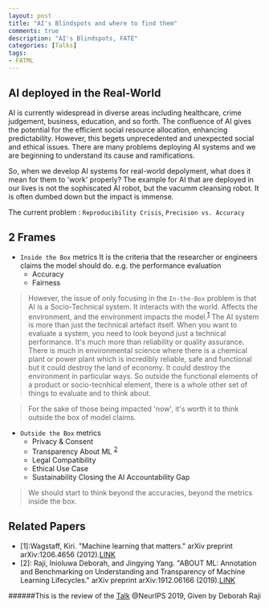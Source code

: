```yaml
---
layout: post
title: "AI's Blindspots and where to find them"
comments: true
description: "AI's Blindspots, FATE"
categories: [Talks]
tags:
- FATML
---
```

## AI deployed in the Real-World
AI is currently widespread in diverse areas including healthcare, crime judgement, business, education, and so forth. The confluence of AI gives the potential for the efficient social resource allocation, enhancing predictability. However, this begets unprecedented and unexpected social and ethical issues. There are many problems deploying AI systems and we are beginning to understand its cause and ramifications.

So, when we develop AI systems for real-world depolyment, what does it mean for them to 'work' properly? The example for AI that are deployed in our lives is not the sophiscated AI robot, but the vacumm cleansing robot. It is often dumbed down but the impact is immense. 

The current problem : `Reproducibility Crisis`, `Precision vs. Accuracy`


## 2 Frames 
- `Inside the Box` metrics 
It is the criteria that the researcher or engineers claims the model should do. e.g. the performance evaluation 
  - Accuracy 
  - Fairness 
  
 > However, the issue of only focusing in the `In-the-Box` problem is that AI is a Socio-Technical system. 
 It interacts with the world. Affects the environment, and the environment impacts the model.<sup>[1](#footnote_1)</sup> The AI system is more than just the technical artefact itself. When you want to evaluate a system, you need to look beyond just a technical performance. It's much more than reliability or quality assurance. There is much in environmental science where there is a chemical plant or power plant which is incredibly reliable, safe and functional but it could destroy the land of economy. It could destroy the environment in particular ways. So outside the functional elements of a product or socio-tecnhical element, there is a whole other set of things to evaluate and to think about. 
 
> For the sake of those being impacted 'now', it's worth it to think outside the box of model claims. 
 
- `Outside the Box` metrics 
  - Privacy & Consent  
  - Transparency 
    About ML <sup>[2](#footnote_2)</sup> 
  - Legal Compatibility 
  - Ethical Use Case 
  - Sustainability 
    Closing the AI Accountability Gap 

> We should start to think beyond the accuracies, beyond the metrics inside the box. 

## Related Papers 
- <a name="footnote_1">[1]</a>:Wagstaff, Kiri. "Machine learning that matters." arXiv preprint arXiv:1206.4656 (2012).[LINK](https://arxiv.org/pdf/1206.4656.pdf)
- <a name="footnote_2">[2]</a>: Raji, Inioluwa Deborah, and Jingying Yang. "ABOUT ML: Annotation and Benchmarking on Understanding and Transparency of Machine Learning Lifecycles." arXiv preprint arXiv:1912.06166 (2019).[LINK](https://arxiv.org/pdf/1912.06166.pdf)


######This is the review of the [Talk](https://slideslive.com/38922342/invited-talk-ais-blindspots-and-where-to-find-them) @NeurIPS 2019, Given by Deborah Raji
